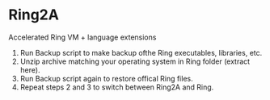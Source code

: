# Ring2A
Accelerated Ring VM + language extensions

1. Run Backup script to make backup ofthe Ring executables, libraries, etc.
2. Unzip archive matching your operating system in Ring folder (extract here).
3. Run Backup script again to restore offical Ring files.
4. Repeat steps 2 and 3 to switch between Ring2A and Ring.
